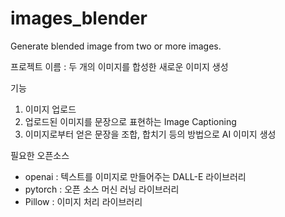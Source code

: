 # images_blender
Generate blended image from two or more images.

프로젝트 이름 : 두 개의 이미지를 합성한 새로운 이미지 생성

기능
1. 이미지 업로드
2. 업로드된 이미지를 문장으로 표현하는 Image Captioning
3. 이미지로부터 얻은 문장을 조합, 합치기 등의 방법으로 AI 이미지 생성

필요한 오픈소스
- openai : 텍스트를 이미지로 만들어주는 DALL-E 라이브러리
- pytorch : 오픈 소스 머신 러닝 라이브러리
- Pillow : 이미지 처리 라이브러리
